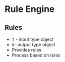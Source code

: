 # Rule Engine

## Rules
- `I` - Input type object
- `O`- output type object
- Provides rules 
- Process based on rules